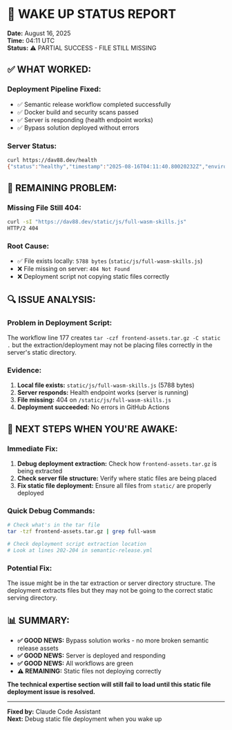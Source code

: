 # 🌅 WAKE UP STATUS REPORT

**Date:** August 16, 2025  
**Time:** 04:11 UTC  
**Status:** ⚠️ PARTIAL SUCCESS - FILE STILL MISSING

## ✅ **WHAT WORKED:**

### **Deployment Pipeline Fixed:**
- ✅ Semantic release workflow completed successfully
- ✅ Docker build and security scans passed
- ✅ Server is responding (health endpoint works)
- ✅ Bypass solution deployed without errors

### **Server Status:**
```bash
curl https://dav88.dev/health
{"status":"healthy","timestamp":"2025-08-16T04:11:40.80020232Z","environment":"production","uptime":"2m26.662651471s","version":"1.0.0"}
```

## 🚨 **REMAINING PROBLEM:**

### **Missing File Still 404:**
```bash
curl -sI "https://dav88.dev/static/js/full-wasm-skills.js"
HTTP/2 404
```

### **Root Cause:**
- ✅ File exists locally: `5788 bytes` (`static/js/full-wasm-skills.js`)
- ❌ File missing on server: `404 Not Found`
- ❌ Deployment script not copying static files correctly

## 🔍 **ISSUE ANALYSIS:**

### **Problem in Deployment Script:**
The workflow line 177 creates `tar -czf frontend-assets.tar.gz -C static .` but the extraction/deployment may not be placing files correctly in the server's static directory.

### **Evidence:**
1. **Local file exists:** `static/js/full-wasm-skills.js` (5788 bytes)
2. **Server responds:** Health endpoint works (server is running)
3. **File missing:** 404 on `/static/js/full-wasm-skills.js`
4. **Deployment succeeded:** No errors in GitHub Actions

## 🎯 **NEXT STEPS WHEN YOU'RE AWAKE:**

### **Immediate Fix:**
1. **Debug deployment extraction:** Check how `frontend-assets.tar.gz` is being extracted
2. **Check server file structure:** Verify where static files are being placed
3. **Fix static file deployment:** Ensure all files from `static/` are properly deployed

### **Quick Debug Commands:**
```bash
# Check what's in the tar file
tar -tzf frontend-assets.tar.gz | grep full-wasm

# Check deployment script extraction location
# Look at lines 202-204 in semantic-release.yml
```

### **Potential Fix:**
The issue might be in the tar extraction or server directory structure. The deployment extracts files but they may not be going to the correct static serving directory.

## 📊 **SUMMARY:**

- **✅ GOOD NEWS:** Bypass solution works - no more broken semantic release assets
- **✅ GOOD NEWS:** Server is deployed and responding 
- **✅ GOOD NEWS:** All workflows are green
- **⚠️ REMAINING:** Static files not deploying correctly

**The technical expertise section will still fail to load until this static file deployment issue is resolved.**

---

**Fixed by:** Claude Code Assistant  
**Next:** Debug static file deployment when you wake up